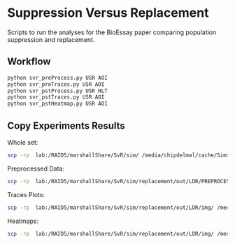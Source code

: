 #   Suppression Versus Replacement

Scripts to run the analyses for the BioEssay paper comparing population suppression and replacement.


## Workflow

```bash
python svr_preProcess.py USR AOI
python svr_preTraces.py USR AOI
python svr_pstProcess.py USR HLT
python svr_pstTraces.py USR AOI
python svr_pstHeatmap.py USR AOI
```

## Copy Experiments Results

Whole set:

```bash
scp -rp  lab:/RAID5/marshallShare/SvR/sim/ /media/chipdelmal/cache/Sims/SvR/
```

Preprocessed Data:

```bash
scp -rp  lab:/RAID5/marshallShare/SvR/sim/replacement/out/LDR/PREPROCESS/ /media/chipdelmal/cache/Sims/SvR/sim/replacement/out/LDR/
```

Traces Plots:

```bash
scp -rp  lab:/RAID5/marshallShare/SvR/sim/replacement/out/LDR/img/ /media/chipdelmal/cache/Sims/SvR/sim/replacement/out/LDR/
```

Heatmaps:

```bash
scp -rp  lab:/RAID5/marshallShare/SvR/sim/replacement/out/LDR/img/ /media/chipdelmal/cache/Sims/SvR/sim/replacement/out/LDR/img
```
